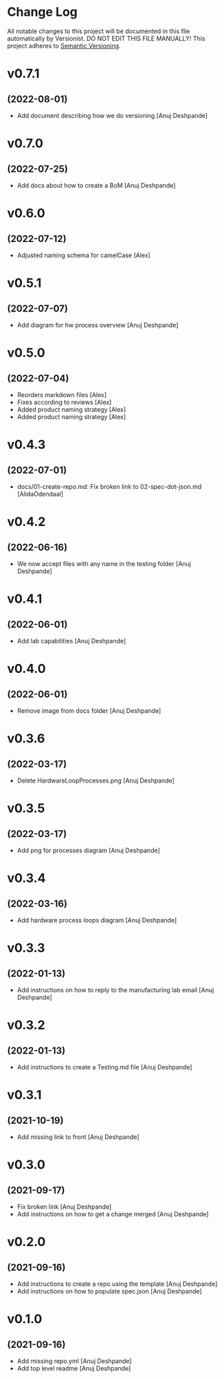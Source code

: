 # Change Log

All notable changes to this project will be documented in this file
automatically by Versionist. DO NOT EDIT THIS FILE MANUALLY!
This project adheres to [Semantic Versioning](http://semver.org/).

# v0.7.1
## (2022-08-01)

* Add document describing how we do versioning [Anuj Deshpande]

# v0.7.0
## (2022-07-25)

* Add docs about how to create a BoM [Anuj Deshpande]

# v0.6.0
## (2022-07-12)

* Adjusted naming schema for camelCase [Alex]

# v0.5.1
## (2022-07-07)

* Add diagram for hw process overview [Anuj Deshpande]

# v0.5.0
## (2022-07-04)

* Reorders markdown files [Alex]
* Fixes according to reviews [Alex]
* Added product naming strategy [Alex]
* Added product naming strategy [Alex]

# v0.4.3
## (2022-07-01)

* docs/01-create-repo.md: Fix broken link to 02-spec-dot-json.md [AlidaOdendaal]

# v0.4.2
## (2022-06-16)

* We now accept files with any name in the testing folder [Anuj Deshpande]

# v0.4.1
## (2022-06-01)

* Add lab capabilities [Anuj Deshpande]

# v0.4.0
## (2022-06-01)

* Remove image from docs folder [Anuj Deshpande]

# v0.3.6
## (2022-03-17)

* Delete HardwareLoopProcesses.png [Anuj Deshpande]

# v0.3.5
## (2022-03-17)

* Add png for processes diagram [Anuj Deshpande]

# v0.3.4
## (2022-03-16)

* Add hardware process loops diagram [Anuj Deshpande]

# v0.3.3
## (2022-01-13)

* Add instructions on how to reply to the manufacturing lab email [Anuj Deshpande]

# v0.3.2
## (2022-01-13)

* Add instructions to create a Testing.md file [Anuj Deshpande]

# v0.3.1
## (2021-10-19)

* Add missing link to front [Anuj Deshpande]

# v0.3.0
## (2021-09-17)

* Fix broken link [Anuj Deshpande]
* Add instructions on how to get a change merged [Anuj Deshpande]

# v0.2.0
## (2021-09-16)

* Add instructions to create a repo using the template [Anuj Deshpande]
* Add instructions on how to populate spec.json [Anuj Deshpande]

# v0.1.0
## (2021-09-16)

* Add missing repo.yml [Anuj Deshpande]
* Add top level readme [Anuj Deshpande]
